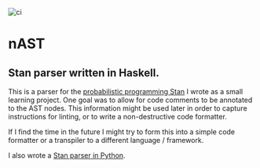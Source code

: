 ![ci](https://github.com/soerenberg/nast/actions/workflows/ci.yml/badge.svg)

# nAST
## Stan parser written in Haskell.
This is a parser for the [probabilistic programming Stan](https://mc-stan.org)
I wrote as  a small learning project. One goal was to allow for code comments
to be annotated to the AST nodes. This information might be used later in order
to capture instructions for linting, or to write a non-destructive code
formatter.

If I find the time in the future I might try to form this into a simple code
formatter or a transpiler to a different language / framework.

I also wrote a [Stan parser in Python](https://github.com/soerenberg/pynast).
